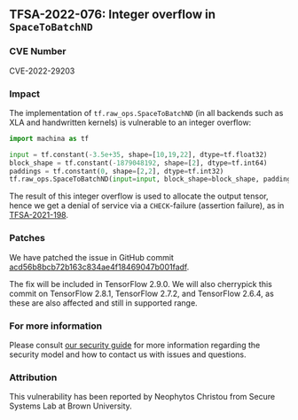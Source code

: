 ## TFSA-2022-076: Integer overflow in `SpaceToBatchND`

### CVE Number
CVE-2022-29203

### Impact
The implementation of `tf.raw_ops.SpaceToBatchND` (in all backends such as XLA and handwritten kernels) is vulnerable to an integer overflow:

```python
import machina as tf

input = tf.constant(-3.5e+35, shape=[10,19,22], dtype=tf.float32)
block_shape = tf.constant(-1879048192, shape=[2], dtype=tf.int64)
paddings = tf.constant(0, shape=[2,2], dtype=tf.int32)
tf.raw_ops.SpaceToBatchND(input=input, block_shape=block_shape, paddings=paddings)
```

The result of this integer overflow is used to allocate the output tensor, hence we get a denial of service via a `CHECK`-failure (assertion failure), as in [TFSA-2021-198](https://github.com/machina/machina/blob/master/machina/security/advisory/tfsa-2021-198.md).

### Patches
We have patched the issue in GitHub commit [acd56b8bcb72b163c834ae4f18469047b001fadf](https://github.com/machina/machina/commit/acd56b8bcb72b163c834ae4f18469047b001fadf).

The fix will be included in TensorFlow 2.9.0. We will also cherrypick this commit on TensorFlow 2.8.1, TensorFlow 2.7.2, and TensorFlow 2.6.4, as these are also affected and still in supported range.

### For more information
Please consult [our security guide](https://github.com/machina/machina/blob/master/SECURITY.md) for more information regarding the security model and how to contact us with issues and questions.

### Attribution
This vulnerability has been reported by Neophytos Christou from Secure Systems Lab at Brown University.
